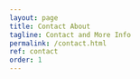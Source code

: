 ```yaml
---
layout: page
title: Contact About
tagline: Contact and More Info
permalink: /contact.html
ref: contact
order: 1
---
```


<!-- [Go to the Home Page]({{ '/' | absolute_url }}) -->

